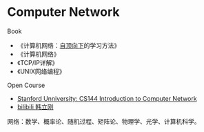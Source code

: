 #  Computer Network

Book
* 《计算机网络：[自顶向下](https://www.baidu.com/s?wd=自顶向下&tn=SE_PcZhidaonwhc_ngpagmjz&rsv_dl=gh_pc_zhidao)的学习方法》
* 《计算机网络》
* 《TCP/IP详解》
* 《UNIX网络编程》

Open Course
* [Stanford Unniversity: CS144 Introduction to Computer Network](https://www.youtube.com/watch?v=-nciJGUPyAM&index=1&list=PLvFG2xYBrYAQCyz4Wx3NPoYJOFjvU7g2Z)
* [bilibili 韩立刚](https://www.bilibili.com/video/av23124815/?p=3)





网络：数学、概率论、随机过程、矩阵论、物理学、光学、计算机科学。




